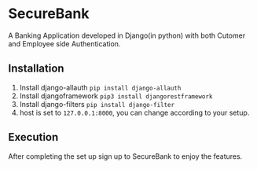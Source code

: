 # SecureBank
A Banking Application developed in Django(in python) with both Cutomer and Employee side Authentication.
## Installation

  1. Install django-allauth `pip install django-allauth`
  2. Install djangoframework `pip3 install djangorestframework`
  3. Install django-filters `pip install django-filter`
  4. host is set to `127.0.0.1:8000`, you can change according to your setup.
## Execution
After completing the set up sign up to SecureBank to enjoy the features.
